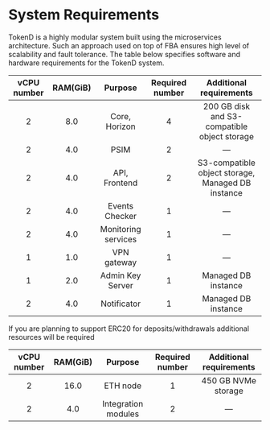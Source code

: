 # System Requirements

TokenD is a highly modular system built using the microservices architecture. Such an approach used on top of FBA ensures high level of scalability and fault tolerance. The table below specifies software and hardware requirements for the TokenD system.

|vCPU number|RAM(GiB)|Purpose|Required number|Additional requirements|
|:----:|:--:|:-----:|:--:|:--:|
|2|8.0|Core, Horizon|4|200 GB disk and S3-compatible object storage|
|2|4.0|PSIM|2|—|
|2|4.0|API, Frontend|2|S3-compatible object storage, Managed DB instance|
|2|4.0|Events Checker|1|—|
|2|4.0|Monitoring services|1|—|
|1|1.0|VPN gateway|1|—|
|1|2.0|Admin Key Server|1|Managed DB instance|
|2|4.0|Notificator|1|Managed DB instance|

If you are planning to support ERC20 for deposits/withdrawals additional resources will be required

|vCPU number|RAM(GiB)|Purpose|Required number|Additional requirements|
|:----:|:--:|:-----:|:--:|:--:|
|2|16.0|ETH node|1|450 GB NVMe storage|
|2|4.0|Integration modules|2|—|
